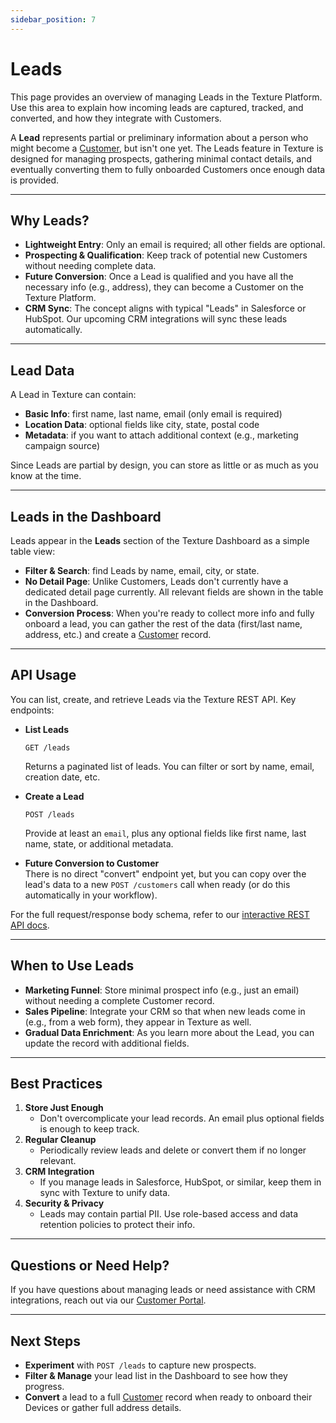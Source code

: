```yaml
---
sidebar_position: 7
---
```


# Leads

This page provides an overview of managing Leads in the Texture Platform. Use this area to explain how incoming leads are captured, tracked, and converted, and how they integrate with Customers.

A **Lead** represents partial or preliminary information about a person who might become a [Customer](./customers.md), but isn't one yet. The Leads feature in Texture is designed for managing prospects, gathering minimal contact details, and eventually converting them to fully onboarded Customers once enough data is provided.

---

## Why Leads?

- **Lightweight Entry**: Only an email is required; all other fields are optional.  
- **Prospecting & Qualification**: Keep track of potential new Customers without needing complete data.  
- **Future Conversion**: Once a Lead is qualified and you have all the necessary info (e.g., address), they can become a Customer on the Texture Platform.  
- **CRM Sync**: The concept aligns with typical "Leads" in Salesforce or HubSpot. Our upcoming CRM integrations will sync these leads automatically.

---

## Lead Data

A Lead in Texture can contain:
- **Basic Info**: first name, last name, email (only email is required)  
- **Location Data**: optional fields like city, state, postal code  
- **Metadata**: if you want to attach additional context (e.g., marketing campaign source)

Since Leads are partial by design, you can store as little or as much as you know at the time.

---

## Leads in the Dashboard

Leads appear in the **Leads** section of the Texture Dashboard as a simple table view:
- **Filter & Search**: find Leads by name, email, city, or state.  
- **No Detail Page**: Unlike Customers, Leads don't currently have a dedicated detail page currently. All relevant fields are shown in the table in the Dashboard.  
- **Conversion Process**: When you're ready to collect more info and fully onboard a lead, you can gather the rest of the data (first/last name, address, etc.) and create a [Customer](./customers.md) record.

---

## API Usage

You can list, create, and retrieve Leads via the Texture REST API. Key endpoints:

- **List Leads**  
  ```http
  GET /leads
  ```
  Returns a paginated list of leads. You can filter or sort by name, email, creation date, etc.

- **Create a Lead**  
  ```http
  POST /leads
  ```
  Provide at least an `email`, plus any optional fields like first name, last name, state, or additional metadata.

- **Future Conversion to Customer**  
  There is no direct "convert" endpoint yet, but you can copy over the lead's data to a new `POST /customers` call when ready (or do this automatically in your workflow).

For the full request/response body schema, refer to our [interactive REST API docs](/api).

---

## When to Use Leads

- **Marketing Funnel**: Store minimal prospect info (e.g., just an email) without needing a complete Customer record.  
- **Sales Pipeline**: Integrate your CRM so that when new leads come in (e.g., from a web form), they appear in Texture as well.  
- **Gradual Data Enrichment**: As you learn more about the Lead, you can update the record with additional fields.

---

## Best Practices

1. **Store Just Enough**  
   - Don't overcomplicate your lead records. An email plus optional fields is enough to keep track.  
2. **Regular Cleanup**  
   - Periodically review leads and delete or convert them if no longer relevant.  
3. **CRM Integration**  
   - If you manage leads in Salesforce, HubSpot, or similar, keep them in sync with Texture to unify data.  
4. **Security & Privacy**  
   - Leads may contain partial PII. Use role-based access and data retention policies to protect their info.

---

## Questions or Need Help?

If you have questions about managing leads or need assistance with CRM integrations, reach out via our [Customer Portal](https://texture.atlassian.net/servicedesk/customer/portal/2).

---

## Next Steps

- **Experiment** with `POST /leads` to capture new prospects.  
- **Filter & Manage** your lead list in the Dashboard to see how they progress.  
- **Convert** a lead to a full [Customer](./customers.md) record when ready to onboard their Devices or gather full address details.